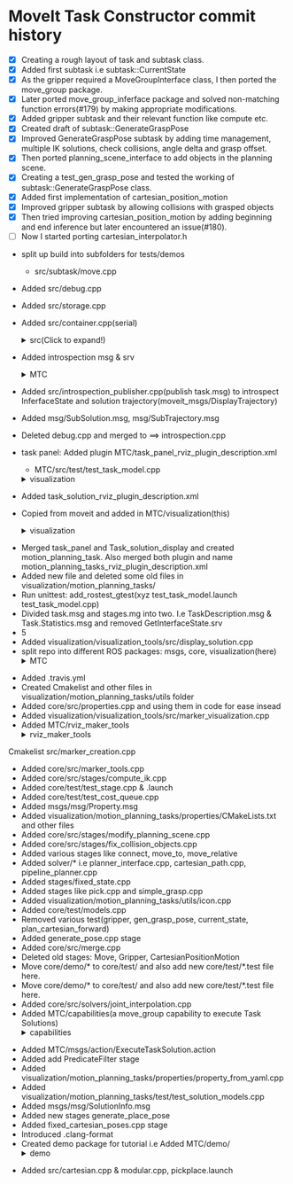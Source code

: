 # MoveIt Task Constructor commit history
- [x] Creating a rough layout of task and subtask class.
- [x] Added first subtask i.e subtask::CurrentState
- [x] As the gripper required a MoveGroupInterface class, I then ported the move_group package.
- [x] Later ported move_group_inferface package and solved non-matching function errors(#179) by making appropriate modifications.
- [x] Added gripper subtask and their relevant function like compute etc.
- [x] Created draft of subtask::GenerateGraspPose
- [x] Improved GenerateGraspPose subtask by adding time management, multiple IK solutions, check collisions, angle delta and grasp offset.
- [x] Then ported planning_scene_interface to add objects in the planning scene.
- [x] Creating a test_gen_grasp_pose and tested the working of subtask::GenerateGraspPose class.
- [x] Added first implementation of cartesian_position_motion
- [x] Improved gripper subtask by allowing collisions with grasped objects
- [x] Then tried improving cartesian_position_motion by adding beginning and end inference but later encountered an issue(#180).
- [ ] Now I started porting cartesian_interpolator.h
- split up build into subfolders for tests/demos
    - src/subtask/move.cpp
- Added src/debug.cpp
- Added src/storage.cpp
- Added src/container.cpp(serial)

    <details>
        <summary>src(Click to expand!)</summary>

  - task.cpp
  - stage.cpp
  - debug.cpp
  - container.cpp
  - Demo
      - CMakeList.txt
      - plan_pick_ur5.cpp
  - Test
      - CMakeList.txt
      - test_current_state.cpp
  - Subtask
      - CMakeList.txt
      - Current_state.cpp
      - Parallel container
</details>

- Added introspection msg & srv

    <details>
        <summary>MTC</summary>

    - msg
        - Stage.msg
        - Task.msg
        - Solution.msg
    - srv
        - GetInterfaceState.srv
        - GetSolution.srv
</details>

- Added src/introspection_publisher.cpp(publish task.msg) to introspect InferfaceState and solution trajectory(moveit_msgs/DisplayTrajectory)
- Added msg/SubSolution.msg, msg/SubTrajectory.msg
- Deleted debug.cpp and merged to ==> introspection.cpp
- task panel: Added plugin MTC/task_panel_rviz_plugin_description.xml
    - MTC/src/test/test_task_model.cpp

    <details>
        <summary>visualization</summary>
        
    - CMakeLists.txt
    - Task_panel
        - CMakeLists.txt
        - Mainloop_processing.cpp & .h
        - stage_wrapper.cpp & .h
        - task_model.cpp & .h
        - task_panel.cpp & .h & .ui
</details>

- Added task_solution_rviz_plugin_description.xml



- Copied from moveit and added in MTC/visualization(this)
    <details>
        <summary>visualization</summary>
    - Task_solution_display
    - Visualization_tools
        - src
            - Task_solution_panel.cpp
            - Task_solution_visualization.cpp
</details>

- Merged task_panel and Task_solution_display and created motion_planning_task. Also merged both plugin and name  motion_planning_tasks_rviz_plugin_description.xml
- Added new file and deleted some old files in visualization/motion_planning_tasks/ 
- Run unittest: add_rostest_gtest(xyz test_task_model.launch test_task_model.cpp)
- Divided task.msg and stages.mg into two. I.e TaskDescription.msg & Task.Statistics.msg and removed GetInterfaceState.srv
- 5
- Added visualization/visualization_tools/src/display_solution.cpp
- split repo into different ROS packages: msgs, core, visualization(here)
    <details>
        <summary>MTC</summary>
    - Core
        - Cmakelist
        - Src
            - task.cpp, stage.cpp etc.
        - Stage_plugin
        - Demo
        - Test, etc.
    - Msgs
        - Cmakelist
        - Msgs
        - srv
    - Visualization
        - Cmakelist
        - Motion_planning_tasks
        - Visualization_tools
        - Rviz_plugin, etc
</details>

- Added .travis.yml
- Created Cmakelist and other files in visualization/motion_planning_tasks/utils folder
- Added core/src/properties.cpp and using them in code for ease insead
- Added visualization/visualization_tools/src/marker_visualization.cpp
- Added MTC/rviz_maker_tools
    <details>
        <summary>rviz_maker_tools</summary>
Cmakelist
src/marker_creation.cpp
</details>

- Added core/src/marker_tools.cpp
- Added core/src/stages/compute_ik.cpp
- Added core/test/test_stage.cpp & .launch
- Added core/test/test_cost_queue.cpp
- Added  msgs/msg/Property.msg
- Added visualization/motion_planning_tasks/properties/CMakeLists.txt and other files
- Added core/src/stages/modify_planning_scene.cpp
- Added core/src/stages/fix_collision_objects.cpp
- Added various stages like connect, move_to, move_relative
- Added solver/* i.e planner_interface.cpp, cartesian_path.cpp, pipeline_planner.cpp
- Added stages/fixed_state.cpp
- Added stages like pick.cpp and simple_grasp.cpp
- Added visualization/motion_planning_tasks/utils/icon.cpp
- Added core/test/models.cpp 
- Removed various test(gripper, gen_grasp_pose, current_state, plan_cartesian_forward)
- Added generate_pose.cpp stage
- Added core/src/merge.cpp
- Deleted old stages: Move, Gripper, CartesianPositionMotion
- Move core/demo/* to core/test/ and also add new core/test/*.test file here.
- Move core/demo/* to core/test/ and also add new core/test/*.test file here.
- Added core/src/solvers/joint_interpolation.cpp
- Added MTC/capabilities(a move_group capability to execute Task Solutions)
    <details>
        <summary>capabilities</summary>
    - Cmakelist
    - Capabilities_plugin_description.xml
    - src/execute_task_solution_capability.cpp
</details>

- Added MTC/msgs/action/ExecuteTaskSolution.action
- Added add PredicateFilter stage
- Added visualization/motion_planning_tasks/properties/property_from_yaml.cpp
- Added visualization/motion_planning_tasks/test/test_solution_models.cpp
- Added msgs/msg/SolutionInfo.msg
- Added new stages generate_place_pose
- Added fixed_cartesian_poses.cpp stage
- Introduced .clang-format
- Created demo package for tutorial i.e Added MTC/demo/
    <details>
        <summary>demo</summary>
    - Cmakelist
    - launch/demo.launch
    - src
        - Moveit_task_constructor_demo.cpp
        - pick_place_task.cpp
        - include/…./pick_place_task.h
    - config/panda_config.yaml
</details>

- Added src/cartesian.cpp & modular.cpp, pickplace.launch
